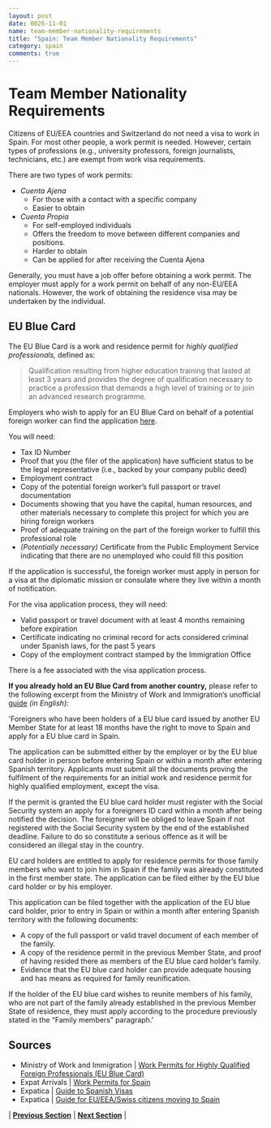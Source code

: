 ```yaml
---
layout: post
date: 0026-11-01
name: team-member-nationality-requirements
title: "Spain: Team Member Nationality Requirements"
category: spain
comments: true
---
```

# Team Member Nationality Requirements

Citizens of EU/EEA countries and Switzerland do not need a visa to work in Spain. For most other people, a work permit is needed. However, certain types of professions (e.g., university professors, foreign journalists, technicians, etc.) are exempt from work visa requirements.  

There are two types of work permits:
- *Cuenta Ajena*
  - For those with a contact with a specific company
  - Easier to obtain
- *Cuenta Propia*
  - For self-employed individuals
  - Offers the freedom to move between different companies and positions. 
  - Harder to obtain
  - Can be applied for after receiving the Cuenta Ajena

Generally, you must have a job offer before obtaining a work permit. The employer must apply for a work permit on behalf of any non-EU/EEA nationals. However, the work of obtaining the residence visa may be undertaken by the individual. 

## EU Blue Card 
The EU Blue Card is a work and residence permit for *highly qualified professionals,* defined as:

>Qualification resulting from higher education training that lasted at least 3 years and provides the degree of qualification necessary to practice a profession that demands a high level of training or to join an advanced research programme.

Employers who wish to apply for an EU Blue Card on behalf of a potential foreign worker can find the application [here](http://extranjeros.mtin.es). 

You will need:
- Tax ID Number 
- Proof that you (the filer of the application) have sufficient status to be the legal representative (i.e., backed by your company public deed)
- Employment contract
- Copy of the potential foreign worker’s full passport or travel documentation
- Documents showing that you have the capital, human resources, and other materials necessary to complete this project for which you are hiring foreign workers
- Proof of adequate training on the part of the foreign worker to fulfill this professional role
- *(Potentially necessary)* Certificate from the Public Employment Service indicating that there are no unemployed who could fill this position

If the application is successful, the foreign worker must apply in person for a visa at the diplomatic mission or consulate where they live within a month of notification. 

For the visa application process, they will need:
- Valid passport or travel document with at least 4 months remaining before expiration
- Certificate indicating no criminal record for acts considered criminal under Spanish laws, for the past 5 years
- Copy of the employment contract stamped by the Immigration Office

There is a fee associated with the visa application process. 

**If you already hold an EU Blue Card from another country,** please refer to the following excerpt from the Ministry of Work and Immigration’s unofficial [guide](https://www.apply.eu/Docs/Spain-tarjeta_azul_eng.pdf) *(in English):*

'Foreigners who have been holders of a EU blue card issued by another EU Member State for at least 18 months have the right to move to Spain and apply for a EU blue card in Spain. 

The application can be submitted either by the employer or by the EU blue card holder in person before entering Spain or within a month after entering Spanish territory. Applicants must submit all the documents proving the fulfilment of the requirements for an initial work and residence permit for highly qualified employment, except the visa. 

If the permit is granted the EU blue card holder must register with the Social Security system an apply for a foreigners ID card within a month after being notified the decision. The foreigner will be obliged to leave Spain if not registered with the Social Security system by the end of the established deadline. Failure to do so constitute a serious offence as it will be considered an illegal stay in the country. 

EU card holders are entitled to apply for residence permits for those family members who want to join him in Spain if the family was already constituted in the first member state. The application can be filed either by the EU blue card holder or by his employer. 

This application can be filed together with the application of the EU blue card holder, prior to entry in Spain or within a month after entering Spanish territory with the following documents: 
- A copy of the full passport or valid travel document of each member of the family. 
- A copy of the residence permit in the previous Member State, and proof of having resided there as members of the EU blue card holder’s family. 
- Evidence that the EU blue card holder can provide adequate housing and has means as required for family reunification. 

If the holder of the EU blue card wishes to reunite members of his family, who are not part of the family already established in the previous Member State of residence, they must apply according to the procedure previously stated in the “Family members” paragraph.'

Sources
---
- Ministry of Work and Immigration | [Work Permits for Highly Qualified Foreign Professionals (EU Blue Card)](https://www.apply.eu/Docs/Spain-tarjeta_azul_eng.pdf)
- Expat Arrivals | [Work Permits for Spain](http://www.expatarrivals.com/spain/work-permits-for-spain)
- Expatica | [Guide to Spanish Visas](https://www.expatica.com/es/visas-and-permits/Work-in-Spain-Guide-to-Spanish-work-visas_103258.html)
- Expatica | [Guide for EU/EEA/Swiss citizens moving to Spain](https://www.expatica.com/es/visas-and-permits/A-guide-for-EU-EEA-Swiss-citizens-moving-to-Spain_422591.html)  

| **[Previous Section]( https://neo-project.github.io/global-blockchain-compliance-hub//spain/spain-registry-requirements.html)** | **[Next Section]( https://neo-project.github.io/global-blockchain-compliance-hub//spain/spain-tax-and-auditing-requirements.html)** |
